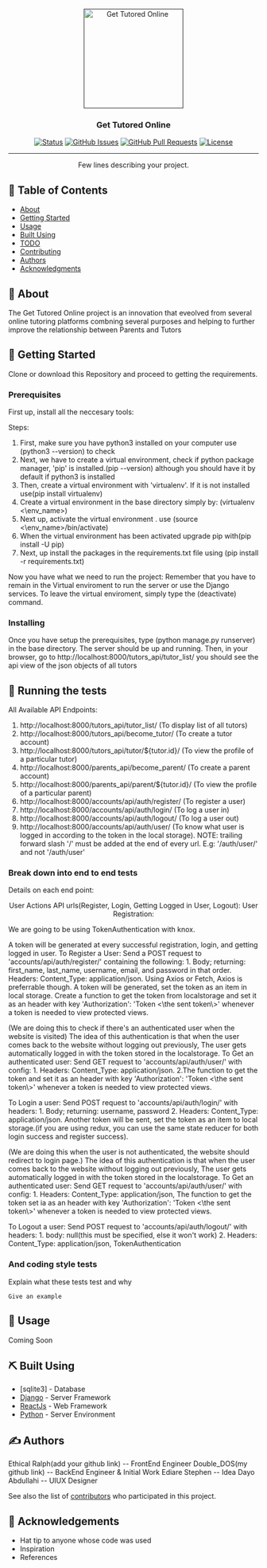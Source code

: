 <p align="center">
  <a href="" rel="noopener">
    <img width=200px height=200px src="https://i.imgur.com/6wj0hh6.jpg" alt="Get Tutored Online">
 </a>
</p>

<h3 align="center">Get Tutored Online</h3>

<div align="center">

[![Status](https://img.shields.io/badge/status-active-success.svg)]()
[![GitHub Issues](https://img.shields.io/github/issues/kylelobo/The-Documentation-Compendium.svg)](https://github.com/kylelobo/The-Documentation-Compendium/issues)
[![GitHub Pull Requests](https://img.shields.io/github/issues-pr/kylelobo/The-Documentation-Compendium.svg)](https://github.com/kylelobo/The-Documentation-Compendium/pulls)
[![License](https://img.shields.io/badge/license-MIT-blue.svg)](/LICENSE)

</div>

---

<p align="center"> Few lines describing your project.
    <br> 
</p>

## 📝 Table of Contents

- [About](#about)
- [Getting Started](#getting_started)
- [Usage](#usage)
- [Built Using](#built_using)
- [TODO](../TODO.md)
- [Contributing](../CONTRIBUTING.md)
- [Authors](#authors)
- [Acknowledgments](#acknowledgement)

## 🧐 About <a name = "about"></a>

The Get Tutored Online project is an innovation that eveolved from several online tutoring platforms combning several purposes and helping to further improve the relationship between Parents and Tutors

## 🏁 Getting Started <a name = "getting_started"></a>

Clone or download this Repository and proceed to getting the requirements.

### Prerequisites

First up, install all the neccesary tools:

Steps:

1. First, make sure you have python3 installed on your computer use (python3 --version) to check
2. Next, we have to create a virtual environment, check if python package manager, 'pip' is installed.(pip --version) although you should have it by default if python3 is installed
3. Then, create a virtual environment with 'virtualenv'. If it is not installed use(pip install virtualenv)
4. Create a virtual environment in the base directory simply by: (virtualenv <\env_name>)
5. Next up, activate the virtual environment . use (source <\env_name>/bin/activate)
6. When the virtual environment has been activated upgrade pip with(pip install -U pip)
7. Next, up install the packages in the requirements.txt file using (pip install -r requirements.txt)

Now you have what we need to run the project:
Remember that you have to remain in the Virtual enviroment to run the server or use the Django services. To leave the virtual enviroment, simply type the (deactivate) command.

### Installing

Once you have setup the prerequisites, type (python manage.py runserver) in the base directory.
The server should be up and running. Then, in your browser, go to http://localhost:8000/tutors_api/tutor_list/ you should see the api view of the json objects of all tutors

## 🔧 Running the tests <a name = "tests"></a>

All Available API Endpoints:

1. http://localhost:8000/tutors_api/tutor_list/ (To display list of all tutors)
2. http://localhost:8000/tutors_api/become_tutor/ (To create a tutor account)
3. http://localhost:8000/tutors_api/tutor/${tutor.id}/ (To view the profile of a particular tutor)
4. http://localhost:8000/parents_api/become_parent/ (To create a parent account)
5. http://localhost:8000/parents_api/parent/${tutor.id}/ (To view the profile of a particular parent)
6. http://localhost:8000/accounts/api/auth/register/ (To register a user)
7. http://localhost:8000/accounts/api/auth/login/ (To log a user in)
8. http://localhost:8000/accounts/api/auth/logout/ (To log a user out)
9. http://localhost:8000/accounts/api/auth/user/ (To know what user is logged in according to the token in the local storage).
   NOTE: trailing forward slash '/' must be added at the end of every url. E.g: '/auth/user/' and not '/auth/user'

### Break down into end to end tests

Details on each end point:

<p align="center">
User Actions API urls(Register, Login, Getting Logged in User, Logout):
User Registration:
</p>
<p>
We are going to be using TokenAuthentication with knox.
</p>
<p>
A token will be generated at every successful registration, login, and getting logged in user.
To Register a User: Send a POST request to 'accounts/api/auth/register/' containing the following:
1. Body; returning: first_name, last_name, username, email, and password in that order. 
Headers: Content_Type: application/json. 
Using Axios or Fetch, Axios is preferrable though.
A token will be generated, set the token as an item in local storage.
Create a function to get the token from localstorage and set it as an header  with key 'Authorization': 'Token <\the sent token\>' whenever a token is needed to view protected views.
</p>
<p>
(We are doing this to check if there's an authenticated user when the website is visited)
The idea of this authentication is that when the user comes back to the website without logging out previously,
The user gets automatically logged in with the token stored in the localstorage.
To Get an authenticated user: Send GET request to 'accounts/api/auth/user/' with config:
1. Headers: Content_Type: application/json. 
2.The function to get the token and set it as an header with key 'Authorization': 'Token <\the sent token\>' whenever a token is needed to view protected views.
</p>
<p>
To Login a user: Send POST request to 'accounts/api/auth/login/' with headers:
1. Body; returning: username, password
2. Headers: Content_Type: application/json. 
Another token will be sent, set the token as an item to local storage.(if you are using redux, you can use the same state reducer for both login success and register success).
</p>
<p>
(We are doing this when the user is not authenticated, the website should redirect to login page.)
The idea of this authentication is that when the user comes back to the website without logging out previously,
The user gets automatically logged in with the token stored in the localstorage.
To Get an authenticated user: Send GET request to 'accounts/api/auth/user/' with config:
1. Headers: Content_Type: application/json, The function to get the token set ia as an header with key 'Authorization': 'Token <\the sent token\>' whenever a token is needed to view protected views.
</p>
<p>
To Logout a user: Send POST request to 'accounts/api/auth/logout/' with headers:
1. body: null(this must be specified, else it won't work)
2. Headers: Content_Type: application/json, TokenAuthentication

</p>

### And coding style tests

Explain what these tests test and why

```
Give an example
```

## 🎈 Usage <a name="usage"></a>

Coming Soon

## ⛏️ Built Using <a name = "built_using"></a>

- [sqlite3] - Database
- [Django](https://djangoproject.com/) - Server Framework
- [ReactJs](https://vuejs.org/) - Web Framework
- [Python](https://nodejs.org/en/) - Server Environment

## ✍️ Authors <a name = "authors"></a>

Ethical Ralph(add your github link) -- FrontEnd Engineer
Double_DOS(my github link) -- BackEnd Engineer & Initial Work
Ediare Stephen -- Idea
Dayo Abdullahi -- UIUX Designer

See also the list of [contributors](https://github.com/kylelobo/The-Documentation-Compendium/contributors) who participated in this project.

## 🎉 Acknowledgements <a name = "acknowledgement"></a>

- Hat tip to anyone whose code was used
- Inspiration
- References
